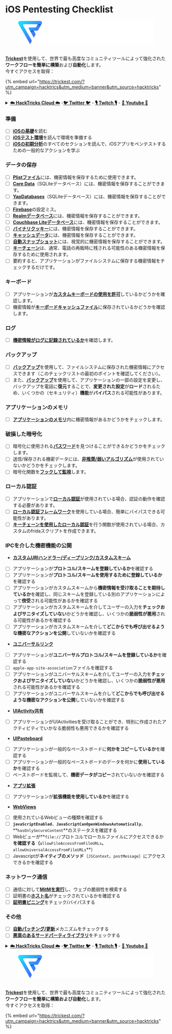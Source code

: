 # iOS Pentesting Checklist

<figure><img src="../.gitbook/assets/image (3) (1) (1).png" alt=""><figcaption></figcaption></figure>

\
[**Trickest**](https://trickest.com/?utm\_campaign=hacktrics\&utm\_medium=banner\&utm\_source=hacktricks)を使用して、世界で最も高度なコミュニティツールによって強化された**ワークフローを簡単に構築**および**自動化**します。\
今すぐアクセスを取得：

{% embed url="https://trickest.com/?utm_campaign=hacktrics&utm_medium=banner&utm_source=hacktricks" %}

<details>

<summary><a href="https://cloud.hacktricks.xyz/pentesting-cloud/pentesting-cloud-methodology"><strong>☁️ HackTricks Cloud ☁️</strong></a> -<a href="https://twitter.com/hacktricks_live"><strong>🐦 Twitter 🐦</strong></a> - <a href="https://www.twitch.tv/hacktricks_live/schedule"><strong>🎙️ Twitch 🎙️</strong></a> - <a href="https://www.youtube.com/@hacktricks_LIVE"><strong>🎥 Youtube 🎥</strong></a></summary>

* **サイバーセキュリティ企業で働いていますか？** HackTricksで**会社を宣伝**したいですか？または、**最新バージョンのPEASSをダウンロード**したいですか？[**SUBSCRIPTION PLANS**](https://github.com/sponsors/carlospolop)をチェックしてください！
* [**The PEASS Family**](https://opensea.io/collection/the-peass-family)を見つけてください。独占的な[**NFT**](https://opensea.io/collection/the-peass-family)のコレクションです。
* [**公式のPEASS＆HackTricksグッズ**](https://peass.creator-spring.com)を手に入れましょう。
* [**💬**](https://emojipedia.org/speech-balloon/) [**Discordグループ**](https://discord.gg/hRep4RUj7f)または[**telegramグループ**](https://t.me/peass)に**参加**するか、**Twitter**で**フォロー**してください[**🐦**](https://github.com/carlospolop/hacktricks/tree/7af18b62b3bdc423e11444677a6a73d4043511e9/\[https:/emojipedia.org/bird/README.md)[**@carlospolopm**](https://twitter.com/hacktricks\_live)**。**
* **ハッキングのトリックを共有するには、**[**hacktricks repo**](https://github.com/carlospolop/hacktricks) **および** [**hacktricks-cloud repo**](https://github.com/carlospolop/hacktricks-cloud) **にPRを提出してください。**

</details>

### 準備

* [ ] [**iOSの基礎**](ios-pentesting/ios-basics.md)を読む
* [ ] [**iOSテスト環境**](ios-pentesting/ios-testing-environment.md)を読んで環境を準備する
* [ ] [**iOSの初期分析**](ios-pentesting/#initial-analysis)のすべてのセクションを読んで、iOSアプリをペンテストするための一般的なアクションを学ぶ

### データの保存

* [ ] [**Plistファイル**](ios-pentesting/#plist)には、機密情報を保存するために使用できます。
* [ ] [**Core Data**](ios-pentesting/#core-data)（SQLiteデータベース）には、機密情報を保存することができます。
* [ ] [**YapDatabases**](ios-pentesting/#yapdatabase)（SQLiteデータベース）には、機密情報を保存することができます。
* [ ] [**Firebase**](ios-pentesting/#firebase-real-time-databases)の設定ミス。
* [ ] [**Realmデータベース**](ios-pentesting/#realm-databases)には、機密情報を保存することができます。
* [ ] [**Couchbase Liteデータベース**](ios-pentesting/#couchbase-lite-databases)には、機密情報を保存することができます。
* [ ] [**バイナリクッキー**](ios-pentesting/#cookies)には、機密情報を保存することができます。
* [ ] [**キャッシュデータ**](ios-pentesting/#cache)には、機密情報を保存することができます。
* [ ] [**自動スナップショット**](ios-pentesting/#snapshots)には、視覚的に機密情報を保存することができます。
* [ ] [**キーチェーン**](ios-pentesting/#keychain)は、通常、電話の再販時に残される可能性のある機密情報を保存するために使用されます。
* [ ] 要約すると、アプリケーションがファイルシステムに保存する機密情報をチェックするだけです。

### キーボード

* [ ] アプリケーションが[**カスタムキーボードの使用を許可**](ios-pentesting/#custom-keyboards-keyboard-cache)しているかどうかを確認します。
* [ ] 機密情報が[**キーボードキャッシュファイル**](ios-pentesting/#custom-keyboards-keyboard-cache)に保存されているかどうかを確認します。

### **ログ**

* [ ] [**機密情報がログに記録されているか**](ios-pentesting/#logs)を確認します。

### バックアップ

* [ ] [**バックアップ**](ios-pentesting/#backups)を使用して、ファイルシステムに保存された機密情報にアクセスできます（このチェックリストの最初のポイントを確認してください）。
* [ ] また、[**バックアップ**](ios-pentesting/#backups)を使用して、アプリケーションの一部の設定を変更し、バックアップを電話に**復元**することで、**変更された設定**が**ロード**されるため、いくつかの（セキュリティ）**機能**が**バイパス**される可能性があります。

### **アプリケーションのメモリ**

* [ ] [**アプリケーションのメモリ**](ios-pentesting/#testing-memory-for-sensitive-data)内に機密情報があるかどうかをチェックします。

### **破損した暗号化**

* [ ] 暗号化に使用される[**パスワード**](ios-pentesting/#broken-cryptography)を見つけることができるかどうかをチェックします。
* [ ] 送信/保存される機密データには、[**非推奨/弱いアルゴリズム**](ios-pentesting/#broken-cryptography)が使用されていないかどうかをチェックします。
* [ ] 暗号化関数を[**フックして監視**](ios-pentesting/#broken-cryptography)します。

### **ローカル認証**

* [ ] アプリケーションで[**ローカル認証**](ios-pentesting/#local-authentication)が使用されている場合、認証の動作を確認する必要があります。
* [ ] [**ローカル認証フレームワーク**](ios-pentesting/#local-authentication-framework)を使用している場合、簡単にバイパスできる可能性があります。
* [ ] [**キーチェーンを使用したローカル認証**](ios-pentesting/#local-authentication-using-keychain)を行う関数が使用されている場合、カスタムのfridaスクリプトを作成できます。
### IPCを介した機密機能の公開

* [**カスタムURIハンドラー/ディープリンク/カスタムスキーム**](ios-pentesting/#custom-uri-handlers-deeplinks-custom-schemes)
* [ ] アプリケーションが**プロトコル/スキームを登録しているか**を確認する
* [ ] アプリケーションが**プロトコル/スキームを使用するために登録しているか**を確認する
* [ ] アプリケーションがカスタムスキームから**機密情報を受け取ることを期待しているか**を確認し、同じスキームを登録している別のアプリケーションによって**傍受**される可能性があるかを確認する
* [ ] アプリケーションがカスタムスキームを介してユーザーの入力を**チェックおよびサニタイズしていない**かどうかを確認し、いくつかの**脆弱性が悪用**される可能性があるかを確認する
* [ ] アプリケーションがカスタムスキームを介して**どこからでも呼び出せるような機密なアクションを公開**していないかを確認する
* [**ユニバーサルリンク**](ios-pentesting/#universal-links)
* [ ] アプリケーションが**ユニバーサルプロトコル/スキームを登録しているか**を確認する
* [ ] `apple-app-site-association`ファイルを確認する
* [ ] アプリケーションがユニバーサルスキームを介してユーザーの入力を**チェックおよびサニタイズしていない**かどうかを確認し、いくつかの**脆弱性が悪用**される可能性があるかを確認する
* [ ] アプリケーションがユニバーサルスキームを介して**どこからでも呼び出せるような機密なアクションを公開**していないかを確認する
* [**UIActivity共有**](ios-pentesting/ios-uiactivity-sharing.md)
* [ ] アプリケーションがUIActivitiesを受け取ることができ、特別に作成されたアクティビティでいかなる脆弱性も悪用できるかを確認する
* [**UIPasteboard**](ios-pentesting/ios-uipasteboard.md)
* [ ] アプリケーションが一般的なペーストボードに**何かをコピーしているか**を確認する
* [ ] アプリケーションが一般的なペーストボードのデータを何かに**使用しているか**を確認する
* [ ] ペーストボードを監視して、**機密データがコピー**されていないかを確認する
* [**アプリ拡張**](ios-pentesting/ios-app-extensions.md)
* [ ] アプリケーションが**拡張機能を使用しているか**を確認する
* [**WebViews**](ios-pentesting/ios-webviews.md)
* [ ] 使用されているWebビューの種類を確認する
* [ ] **`javaScriptEnabled`**、**`JavaScriptCanOpenWindowsAutomatically`**、**`hasOnlySecureContent`**のステータスを確認する
* [ ] Webビューが**`file://`プロトコルでローカルファイルにアクセスできるか**を確認する（**`allowFileAccessFromFileURLs`**、**`allowUniversalAccessFromFileURLs`**）
* [ ] Javascriptが**ネイティブのメソッド**（`JSContext`、`postMessage`）にアクセスできるかを確認する

### ネットワーク通信

* [ ] 通信に対して[**MitMを実行**](ios-pentesting/#network-communication)し、ウェブの脆弱性を検索する
* [ ] 証明書の[**ホスト名**](ios-pentesting/#hostname-check)がチェックされているかを確認する
* [ ] [**証明書ピニング**](ios-pentesting/#certificate-pinning)をチェック/バイパスする

### その他

* [ ] [**自動パッチング/更新**](ios-pentesting/#hot-patching-enforced-updateing)メカニズムをチェックする
* [ ] [**悪意のあるサードパーティライブラリ**](ios-pentesting/#third-parties)をチェックする

<details>

<summary><a href="https://cloud.hacktricks.xyz/pentesting-cloud/pentesting-cloud-methodology"><strong>☁️ HackTricks Cloud ☁️</strong></a> -<a href="https://twitter.com/hacktricks_live"><strong>🐦 Twitter 🐦</strong></a> - <a href="https://www.twitch.tv/hacktricks_live/schedule"><strong>🎙️ Twitch 🎙️</strong></a> - <a href="https://www.youtube.com/@hacktricks_LIVE"><strong>🎥 Youtube 🎥</strong></a></summary>

* **サイバーセキュリティ企業で働いていますか？** HackTricksで**会社を宣伝**したいですか？または、**PEASSの最新バージョンやHackTricksのPDFをダウンロード**したいですか？[**SUBSCRIPTION PLANS**](https://github.com/sponsors/carlospolop)をチェックしてください！
* [**The PEASS Family**](https://opensea.io/collection/the-peass-family)を発見し、独占的な[**NFT**](https://opensea.io/collection/the-peass-family)のコレクションを見つけてください。
* [**公式のPEASS＆HackTricksグッズ**](https://peass.creator-spring.com)を手に入れましょう。
* [**💬**](https://emojipedia.org/speech-balloon/) [**Discordグループ**](https://discord.gg/hRep4RUj7f)または[**Telegramグループ**](https://t.me/peass)に参加するか、**Twitter** [**🐦**](https://github.com/carlospolop/hacktricks/tree/7af18b62b3bdc423e11444677a6a73d4043511e9/\[https:/emojipedia.org/bird/README.md)[**@carlospolopm**](https://twitter.com/hacktricks\_live)**をフォロー**してください。
* **ハッキングのトリックを共有するには、**[**hacktricksリポジトリ**](https://github.com/carlospolop/hacktricks) **と** [**hacktricks-cloudリポジトリ**](https://github.com/carlospolop/hacktricks-cloud) **にPRを提出**してください。

</details>

<figure><img src="../.gitbook/assets/image (3) (1) (1).png" alt=""><figcaption></figcaption></figure>

\
[**Trickest**](https://trickest.com/?utm\_campaign=hacktrics\&utm\_medium=banner\&utm\_source=hacktricks)を使用して、世界で最も高度なコミュニティツールによって強化された**ワークフローを簡単に構築および自動化**します。\
今すぐアクセスを取得：

{% embed url="https://trickest.com/?utm_campaign=hacktrics&utm_medium=banner&utm_source=hacktricks" %}
